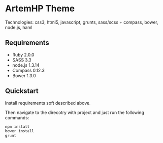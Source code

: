 # ArtemHP Theme
Technologies: css3, html5, javascript, grunts, sass/scss + compass, bower, node.js, haml

## Requirements

  * Ruby 2.0.0
  * SASS 3.3
  * node.js 1.3.14
  * Compass 0.12.3
  * Bower 1.3.0

## Quickstart

Install requirements soft described above.

Then navigate to the direcotry with project and just run the following commands:

```bash
npm install
bower install
grunt
```